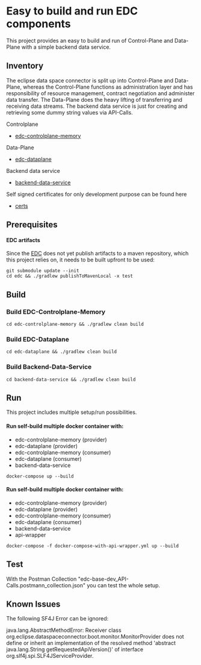 # Easy to build and run EDC components

This project provides an easy to build and run of Control-Plane and Data-Plane with a simple backend data service.

## Inventory

The eclipse data space connector is split up into Control-Plane and Data-Plane, whereas the Control-Plane functions as administration layer
and has responsibility of resource management, contract negotiation and administer data transfer. 
The Data-Plane does the heavy lifting of transferring and receiving data streams.
The backend data service is just for creating and retrieving some dummy string values via API-Calls.

Controlplane

* [edc-controlplane-memory](edc-controlplane-memory)

Data-Plane

* [edc-dataplane](edc-dataplane)

Backend data service

* [backend-data-service](backend-data-service)

Self signed certificates for only development purpose can be found here

* [certs](certs)

## Prerequisites

#### EDC artifacts

Since the [EDC](https://github.com/eclipse-dataspaceconnector/DataSpaceConnector) does 
not yet publish artifacts to a maven repository, which this project relies on, it needs 
to be built upfront to be used:

```shell
git submodule update --init
cd edc && ./gradlew publishToMavenLocal -x test
```


## Build

### Build EDC-Controlplane-Memory
```shell
cd edc-controlplane-memory && ./gradlew clean build
```

### Build EDC-Dataplane
```shell
cd edc-dataplane && ./gradlew clean build
```

### Build Backend-Data-Service
```shell
cd backend-data-service && ./gradlew clean build
```

## Run
This project includes multiple setup/run possibilities.

####  Run self-build multiple docker container with: 
* edc-controlplane-memory (provider)
* edc-dataplane (provider)
* edc-controlplane-memory (consumer)
* edc-dataplane (consumer)
* backend-data-service

```shell
docker-compose up --build
```

####  Run self-build multiple docker container with:
* edc-controlplane-memory (provider)
* edc-dataplane (provider)
* edc-controlplane-memory (consumer)
* edc-dataplane (consumer)
* backend-data-service
* api-wrapper

```shell
docker-compose -f docker-compose-with-api-wrapper.yml up --build
```
## Test
With the Postman Collection "edc-base-dev_API-Calls.postmann_collection.json" you can test the whole setup.

## Known Issues
The following SF4J Error can be ignored:

java.lang.AbstractMethodError: Receiver class org.eclipse.dataspaceconnector.boot.monitor.MonitorProvider does not define or inherit an implementation of the resolved method 'abstract java.lang.String getRequestedApiVersion()' of interface org.slf4j.spi.SLF4JServiceProvider.